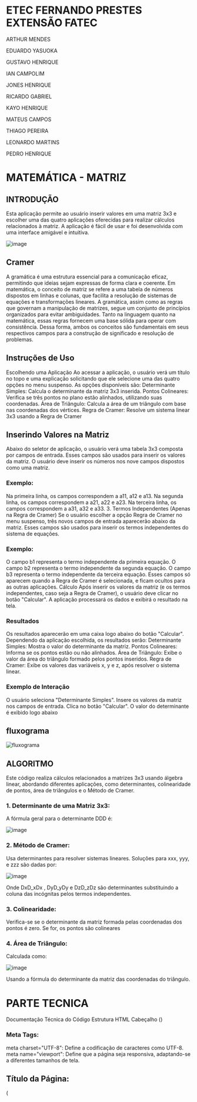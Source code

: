 # ETEC FERNANDO PRESTES EXTENSÃO FATEC

ARTHUR MENDES

EDUARDO YASUOKA

GUSTAVO HENRIQUE

IAN CAMPOLIM

JONES HENRIQUE

RICARDO GABRIEL

KAYO HENRIQUE

MATEUS CAMPOS

THIAGO PEREIRA

LEONARDO MARTINS

PEDRO HENRIQUE


# MATEMÁTICA - MATRIZ

## INTRODUÇÃO
Esta aplicação permite ao usuário inserir valores em uma matriz 3x3 e escolher uma
das quatro aplicações oferecidas para realizar cálculos relacionados à matriz. A
aplicação é fácil de usar e foi desenvolvida com uma interface amigável e intuitiva.

![image](https://github.com/user-attachments/assets/f43b5358-7bb9-4301-b2f1-2ca1347cc58a)

## Cramer
A gramática é uma estrutura essencial para a comunicação eficaz, permitindo que
ideias sejam expressas de forma clara e coerente. Em matemática, o conceito de
matriz se refere a uma tabela de números dispostos em linhas e colunas, que facilita
a resolução de sistemas de equações e transformações lineares. A gramática, assim
como as regras que governam a manipulação de matrizes, segue um conjunto de
princípios organizados para evitar ambiguidades. Tanto na linguagem quanto na
matemática, essas regras fornecem uma base sólida para operar com consistência.
Dessa forma, ambos os conceitos são fundamentais em seus respectivos campos
para a construção de significado e resolução de problemas.

## Instruções de Uso
Escolhendo uma Aplicação
Ao acessar a aplicação, o usuário verá um título no topo e uma explicação solicitando
que ele selecione uma das quatro opções no menu suspenso. As opções disponíveis
são:
 Determinante Simples: Calcula o determinante da matriz 3x3 inserida.
 Pontos Colineares: Verifica se três pontos no plano estão alinhados, utilizando suas
coordenadas.
 Área de Triângulo: Calcula a área de um triângulo com base nas coordenadas dos
vértices.
 Regra de Cramer: Resolve um sistema linear 3x3 usando a Regra de Cramer

## Inserindo Valores na Matriz
Abaixo do seletor de aplicação, o usuário verá uma tabela 3x3 composta por campos
de entrada. Esses campos são usados para inserir os valores da matriz. O usuário
deve inserir os números nos nove campos dispostos como uma matriz.

### Exemplo:
Na primeira linha, os campos correspondem a a11, a12 e a13.
Na segunda linha, os campos correspondem a a21, a22 e a23.
Na terceira linha, os campos correspondem a a31, a32 e a33.
3. Termos Independentes (Apenas na Regra de Cramer)
Se o usuário escolher a opção Regra de Cramer no menu suspenso, três novos
campos de entrada aparecerão abaixo da matriz. Esses campos são usados para
inserir os termos independentes do sistema de equações.
### Exemplo:
O campo b1 representa o termo independente da primeira equação.
O campo b2 representa o termo independente da segunda equação.
O campo b3 representa o termo independente da terceira equação.
Esses campos só aparecem quando a Regra de Cramer é selecionada, e ficam ocultos
para as outras aplicações.
Cálculo
Após inserir os valores da matriz (e os termos independentes, caso seja a Regra de
Cramer), o usuário deve clicar no botão "Calcular". A aplicação processará os dados
e exibirá o resultado na tela.

### Resultados
Os resultados aparecerão em uma caixa logo abaixo do botão "Calcular". Dependendo
da aplicação escolhida, os resultados serão:
Determinante Simples: Mostra o valor do determinante da matriz.
Pontos Colineares: Informa se os pontos estão ou não alinhados.
Área de Triângulo: Exibe o valor da área do triângulo formado pelos pontos inseridos.
Regra de Cramer: Exibe os valores das variáveis x, y e z, após resolver o sistema
linear.
### Exemplo de Interação
O usuário seleciona "Determinante Simples".
Insere os valores da matriz nos campos de entrada.
Clica no botão "Calcular".
O valor do determinante é exibido logo abaixo
## fluxograma

![fluxograma](https://github.com/user-attachments/assets/93c0fff1-c73f-40ea-a1ce-783189ccc85a)

## ALGORITMO
Este código realiza cálculos relacionados a matrizes 3x3 usando álgebra linear,
abordando diferentes aplicações, como determinantes, colinearidade de pontos, área
de triângulos e o Método de Cramer.

### 1. Determinante de uma Matriz 3x3:
A fórmula geral para o determinante DDD é:

![image](https://github.com/user-attachments/assets/26a4a2d9-dc5e-4894-8a4f-862a221583c8)

### 2. Método de Cramer:
Usa determinantes para resolver sistemas lineares. Soluções para xxx, yyy, e zzz são
dadas por:


![image](https://github.com/user-attachments/assets/0f38042f-d8db-4989-bf84-67ab82e1953a)

Onde DxD_xDx , DyD_yDy e DzD_zDz são determinantes substituindo a coluna das
incógnitas pelos termos independentes.

### 3. Colinearidade:
Verifica-se se o determinante da matriz formada pelas coordenadas dos pontos é zero.
Se for, os pontos são colineares

### 4. Área de Triângulo:
Calculada como:

![image](https://github.com/user-attachments/assets/3500f84f-6cc1-4e2e-a584-6b1f540f7d66)

Usando a fórmula do determinante da matriz das coordenadas do triângulo.


# PARTE TECNICA
Documentação Técnica do Código
Estrutura HTML
Cabeçalho (<head>)

### Meta Tags:
meta charset="UTF-8": Define a codificação de caracteres como UTF-8.
meta name="viewport": Define que a página seja responsiva, adaptando-se a diferentes tamanhos de tela.

## Título da Página: 
(<title>): Define o título da página como "Matriz 3x3 - Determinante e Aplicações".

## Bootstrap CDN:
Foi incluído um link para o Bootstrap 5.3.3 para estilizar os elementos HTML com classes pré-definidas, como botões, tabelas e inputs.
Estilo Customizado (<style>)

## Foram aplicadas algumas customizações para melhorar a aparência da página, como:
container-custom: Define margens, padding, cor de fundo e bordas arredondadas para o contêiner principal.
Tabela e Inputs: O tamanho dos campos de entrada é ajustado para caber na tabela e serem centralizados.
Botão: O botão "Calcular" ocupa 100% da largura e possui margens ajustadas.
Resultado: O texto exibido após o cálculo tem fonte maior e está em negrito.
Estrutura do Corpo da Página (<body>)
Div Principal (<div class="container container-custom">)
A página está organizada dentro de uma div principal com classes do Bootstrap e personalizações definidas em CSS. Essa div cria o layout responsivo e centralizado da aplicação.

## Título e Seletor de Aplicação:
O título da página foi definido como "Calculadora de Determinante e Aplicações", centralizado e estilizado com Bootstrap.
O menu suspenso (<select>) permite ao usuário escolher entre quatro tipos de cálculos. O atributo onchange="toggleTermosIndependentes()" chama uma função JavaScript que altera a exibição dos termos independentes quando a Regra de Cramer é selecionada.
Tabela de Matrizes (<table class="table table-bordered">)

## A tabela: 
foi estilizada com o Bootstrap, utilizando classes como table e table-bordered para adicionar bordas e melhorar a apresentação dos campos de entrada.
Os campos de entrada (<input type="number">) são usados para inserir os valores da matriz 3x3. A classe form-control do Bootstrap foi aplicada a cada campo para melhorar o estilo.

## Termos Independentes:
A seção dos termos independentes (<div id="termosIndependentes" class= 'hidden" >) está inicialmente escondida. Ela é exibida dinamicamente apenas quando a Regra de Cramer é escolhida, utilizando a função toggleTermosIndependentes.

## Botão "Calcular"
O botão "Calcular" é um elemento <button> estilizado com a classe btn btn-primary do Bootstrap, que define um estilo visual padrão e interativo. Quando clicado, ele chama a função JavaScript calcular().

## Resultado:
O resultado do cálculo é exibido dentro de um div com o id resultado, que está estilizado para centralizar o texto e exibi-lo de forma clara após o cálculo.

## JavaScript:
O JavaScript é responsável pela interação e cálculos da aplicação. Aqui está uma explicação detalhada de cada função:

## Função toggleTermosIndependentes()
Essa função é chamada sempre que o usuário muda a aplicação selecionada no menu suspenso.
Ela verifica se a opção "Regra de Cramer" foi selecionada:
Se for, remove a classe hidden da div que contém os termos independentes, exibindo-a.
Se não for, a div dos termos independentes é escondida novamente com a adição da classe hidden.

## Função calcular():
Esta função faz o cálculo da matriz 3x3 de acordo com a aplicação selecionada pelo usuário.
Entrada de Dados: Lê os valores inseridos nos campos da matriz e, se a Regra de Cramer for selecionada, também lê os termos independentes (b1, b2, b3).

## Lógica de Cálculo:
Dependendo da aplicação selecionada (determinante, colinearidade, área de triângulo ou Regra de Cramer), realiza o cálculo apropriado.
Determinante Simples: Calcula o determinante da matriz 3x3 usando a fórmula padrão.
Colinearidade: Verifica se o determinante da matriz associada é 0 para determinar se os pontos estão alinhados.
Área de Triângulo: Calcula a área de um triângulo usando o determinante de uma matriz específica.
Regra de Cramer: Calcula o determinante da matriz principal (D) e os determinantes das matrizes substituídas (Dx, Dy, Dz). Em seguida, resolve o sistema linear 3x3, mostrando os valores das variáveis x, y e z.
Exibição do Resultado: O resultado é inserido na div com id resultado e exibido ao usuário.

## Conclusão: 
Este código fornece uma solução completa para calcular determinantes de matrizes 3x3 e aplicações relacionadas. A interface amigável permite que o usuário selecione a aplicação desejada e insira os dados de forma simples, com todos os cálculos sendo feitos de maneira eficiente em JavaScript. A utilização de Bootstrap garante que a aplicação seja responsiva e visualmente agradável em diferentes dispositivos.
